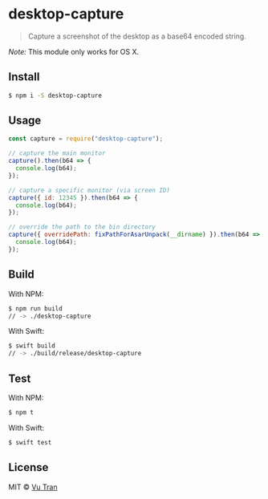 # desktop-capture

> Capture a screenshot of the desktop as a base64 encoded string.

_Note:_ This module only works for OS X.

## Install

```bash
$ npm i -S desktop-capture
```

## Usage

```js
const capture = require("desktop-capture");

// capture the main monitor
capture().then(b64 => {
  console.log(b64);
});

// capture a specific monitor (via screen ID)
capture({ id: 12345 }).then(b64 => {
  console.log(b64);
});

// override the path to the bin directory
capture({ overridePath: fixPathForAsarUnpack(__dirname) }).then(b64 => {
  console.log(b64);
});
```

## Build

With NPM:

```bash
$ npm run build
// -> ./desktop-capture
```

With Swift:

```bash
$ swift build
// -> ./build/release/desktop-capture
```

## Test

With NPM:

```bash
$ npm t
```

With Swift:

```bash
$ swift test
```

## License

MIT © [Vu Tran](https://github.com/vutran)
